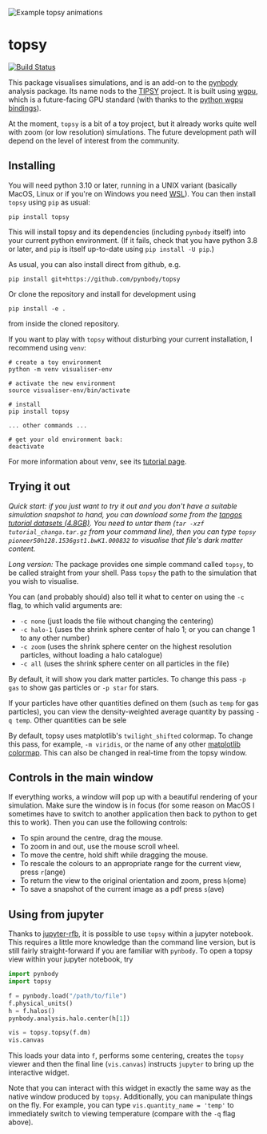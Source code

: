 ![Example topsy animations](https://github.com/pynbody/topsy/assets/4377338/b885c107-4f02-496c-b763-6865388c26c4)


topsy
=====

[![Build Status](https://github.com/pynbody/topsy/actions/workflows/build-test.yaml/badge.svg)](https://github.com/pynbody/topsy/actions)

This package visualises simulations, and is an add-on to the [pynbody](https://github.com/pynbody/pynbody) analysis package.
Its name nods to the [TIPSY](https://github.com/N-BodyShop/tipsy) project.
It is built using [wgpu](https://wgpu.rs), which is a future-facing GPU standard (with thanks to the [python wgpu bindings](https://wgpu-py.readthedocs.io/en/stable/guide.html)).

At the moment, `topsy` is a bit of a toy project, but it already works quite well with zoom 
(or low resolution) simulations. The future development path will depend on the level
of interest from the community.

Installing
----------

You will need python 3.10 or later, running in a UNIX variant (basically MacOS, Linux or if you're on Windows you need [WSL](https://learn.microsoft.com/en-us/windows/wsl/install)). You can then install `topsy` using `pip` 
as usual:

```
pip install topsy
```

This will install topsy and its dependencies (including `pynbody` itself) into
your current python environment. (If it fails, check that you have python 3.8
or later, and `pip` is itself up-to-date using `pip install -U pip`.)

As usual, you can also install direct from github, e.g.

```
pip install git+https://github.com/pynbody/topsy
```

Or clone the repository and install for development using

```
pip install -e .
```

from inside the cloned repository.

If you want to play with `topsy` without disturbing your current installation,
I recommend using `venv`:

```
# create a toy environment
python -m venv visualiser-env

# activate the new environment
source visualiser-env/bin/activate 

# install
pip install topsy

... other commands ...

# get your old environment back:
deactivate 
```

For more information about venv, see its 
[tutorial page](https://docs.python.org/3/library/venv.html).


Trying it out
-------------

*Quick start: if you just want to try it out and you don't have a 
suitable simulation snapshot to hand, you can download some
from the [tangos tutorial datasets (4.8GB)](http://ftp.star.ucl.ac.uk/~app/tangos/tutorial_changa.tar.gz).
You need to untar them (`tar -xzf tutorial_changa.tar.gz` from your command line), then
you can type `topsy pioneer50h128.1536gst1.bwK1.000832` to visualise that file's
dark matter content.*

*Long version:* The package provides one simple command called `topsy`, to be 
called straight from your shell. Pass `topsy` the path to the
simulation that you wish to visualise. 

You can (and probably should) also
tell it what to center on using the `-c` flag, to which valid arguments are:

* `-c none` (just loads the file without changing the centering) 
* `-c halo-1` (uses the shrink sphere center of halo 1; or you can change 1 to any other number)
* `-c zoom` (uses the shrink sphere center on the highest resolution particles, without loading a halo catalogue)
* `-c all` (uses the shrink sphere center on all particles in the file)

By default, it will show you dark matter particles. To change this pass `-p gas` to show gas particles or `-p star` for 
stars.

If your particles have other quantities defined on them (such as `temp` for gas particles), you can view the 
density-weighted average quantity by passing `-q temp`. Other quantities can be sele

By default, topsy uses matplotlib's `twilight_shifted` colormap. To change this pass, for example, `-m viridis`, or the name
of any other [matplotlib colormap](https://matplotlib.org/stable/tutorials/colors/colormaps.html#sequential).
This can also be changed in real-time from the topsy window.

Controls in the main window
---------------------------

If everything works, a window will pop up with a beautiful rendering of your simulation. Make sure the window
is in focus (for some reason on MacOS I sometimes have to switch to another application then back to 
python to get this to work). Then you can use the following controls:

* To spin around the centre, drag the mouse.
* To zoom in and out, use the mouse scroll wheel.
* To move the centre, hold shift while dragging the mouse.
* To rescale the colours to an appropriate range for the current view, press `r`(ange)
* To return the view to the original orientation and zoom, press `h`(ome)
* To save a snapshot of the current image as a pdf press `s`(ave)

Using from jupyter
------------------

Thanks to [jupyter-rfb](https://jupyter-rfb.readthedocs.io/en/stable/), it is possible to use `topsy` within a jupyter notebook. This requires a little more
knowledge than the command line version, but is still fairly straight-forward if
you are familiar with `pynbody`. To open a topsy view within your jupyter notebook, 
try

```python
import pynbody
import topsy 

f = pynbody.load("/path/to/file")
f.physical_units()
h = f.halos()
pynbody.analysis.halo.center(h[1])

vis = topsy.topsy(f.dm)
vis.canvas
```

This loads your data into `f`, performs some centering, creates the `topsy` viewer and then the final line (`vis.canvas`) instructs `jupyter` to bring up the interactive widget. 

Note that you can interact with this widget in exactly the same way as the native window produced by `topsy`. Additionally, you can manipulate things on the fly. For example, you can type `vis.quantity_name = 'temp'` to immediately switch to viewing temperature (compare with the `-q` flag above). 
